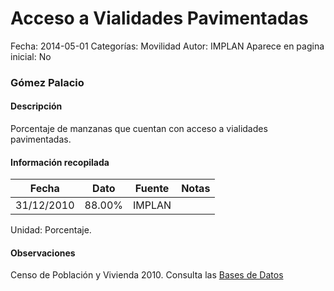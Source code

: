 Acceso a Vialidades Pavimentadas
=====

Fecha: 2014-05-01
Categorías: Movilidad
Autor: IMPLAN
Aparece en pagina inicial: No

### Gómez Palacio

#### Descripción

Porcentaje de manzanas que cuentan con acceso a vialidades pavimentadas.

#### Información recopilada

<table class="table table-hover table-bordered matriz">
  <thead>
    <tr><th>Fecha</th><th>Dato</th><th>Fuente</th><th>Notas</th></tr>
  </thead>
  <tbody>
    <tr><td class="centrado">31/12/2010</td><td class="derecha">88.00%</td><td>IMPLAN</td><td></td></tr>
  </tbody>
</table>

Unidad: Porcentaje.

#### Observaciones

Censo de Población y Vivienda 2010. Consulta las [Bases de Datos](http://www.inegi.org.mx/est/contenidos/proyectos/ccpv/cpv2010/tabulados_urbano.aspx)
